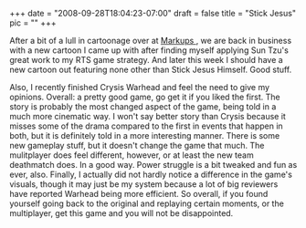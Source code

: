 
+++
date = "2008-09-28T18:04:23-07:00"
draft = false
title = "Stick Jesus"
pic = ""
+++

<p>
    After a bit of a lull in cartoonage over at <a href = "http://www.markupcartoons.com"> Markups </a> , we are 
    back in business with a new cartoon I came up with after finding myself applying Sun Tzu's great work to my
    RTS game strategy.  And later this week I should have a new cartoon out featuring none other than Stick Jesus
    Himself.  Good stuff.  
    </p>
    <p>
    Also, I recently finished Crysis Warhead and feel the need to give my opinions.  Overall: a pretty good game,
     go get it if you liked the first.  The story is probably the most changed aspect of the game, being told in a
     much more cinematic way.  I won't say better story than Crysis because it misses some of the drama compared to 
     the first in events that happen in both, but it is definitely told in a more interesting manner.  There is some 
     new gameplay stuff, but it doesn't change the game that much.  The mulitplayer does feel different, however, or 
     at least the new team deathmatch does.  In a good way.  Power struggle is a bit tweaked and fun as ever, also.
     Finally, I actually did not hardly notice a difference in the game's visuals, though it may just be my system 
     because a lot of big reviewers have reported Warhead being more efficient.  So overall, if you found yourself 
     going back to the original and replaying certain moments, or the multiplayer, get this game and you will not
     be disappointed.
    </p>